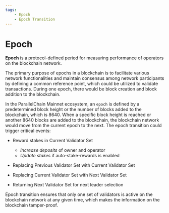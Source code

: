 ```yaml
---
tags:
    - Epoch
    - Epoch Transition
---
```


# Epoch

**Epoch** is a protocol-defined period for measuring performance of operators on the blockchain network. 

The primary purpose of epochs in a blockchain is to facilitate various network functionalities and maintain consensus among network participants by defining a common reference point, which could be utilized to validate transactions. During one epoch, there would be block creation and block addition to the blockchain.

In the ParallelChain Mainnet ecosystem, an `epoch` is defined by a predetermined block height or the number of blocks added to the blockchain, which is 8640. When a specific block height is reached or another 8640 blocks are added to the blockchain, the blockchain network would move from the current epoch to the next. The epoch transition could trigger critical events:

- Reward stakes in Current Validator Set
    - *Increase deposits* of owner and operator
    - *Update stakes* if auto-stake-rewards is enabled
    
- Replacing Previous Validator Set with Current Validator Set
- Replacing Current Validator Set with Next Validator Set
- Returning Next Validator Set for next leader selection

Epoch transition ensures that only one set of validators is active on the blockchain network at any given time, which makes the information on the blockchain tamper-proof.

